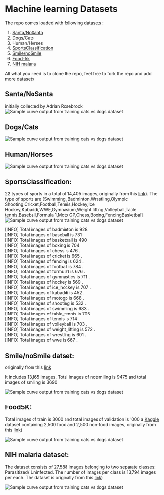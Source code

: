 # Machine learning Datasets


The repo comes loaded with following datasets :
 1. [Santa/NoSanta](#head1234)
 2. [Dogs/Cats](#head1234)
 3. [Human/Horses](#head1234)
 4. [SportsClassification](#sportsclassification)
 5. [Smile/noSmile](#head1234)
 6. [Food-5k](#head1234)
 7. [NIH malaria](#head1234)
 
All what you need is to clone the repo, feel free to fork the repo and add more datasets

## Santa/NoSanta
initially collected  by  Adrian Rosebrock 
 ![Sample curve output from training cats vs dogs dataset](https://github.com/Walid-Ahmed/ML_Datasets/blob/master/sampleImages/sample_Santa.png)
## Dogs/Cats
  ![Sample curve output from training cats vs dogs dataset](https://github.com/Walid-Ahmed/ML_Datasets/blob/master/sampleImages/sample_cats_and_dogs.png)
  
## Human/Horses   

  ![Sample curve output from training cats vs dogs dataset](https://github.com/Walid-Ahmed/ML_Datasets/blob/master/sampleImages/sample_horse-or-human.png)
  
 ## SportsClassification:
 22 types of sports in a total of 14,405 images, originally from this [link](https://github.com/anubhavmaity/Sports-Type-Classifier)). The type of sports are [Swimming
    ,Badminton,Wrestling,Olympic Shooting,Cricket,Football,Tennis,Hockey,Ice Hockey,Kabaddi,WWE,Gymnasium,Weight lifting,Volleyball,Table tennis,Baseball,Formula 1,Moto GP,Chess,Boxing,FencingBasketbal]
     ![Sample curve output from training cats vs dogs dataset](https://github.com/Walid-Ahmed/ML_Datasets/blob/master/sampleImages/sample_SportsClassification.png)
    
[INFO] Total images of badminton is 928  
[INFO] Total images of baseball is 731   
[INFO] Total images of basketball is 490  
[INFO] Total images of boxing is 704  
[INFO] Total images of chess is 476 .  
[INFO] Total images of cricket is 665 .  
[INFO] Total images of fencing is 624 .  
[INFO] Total images of football is 784 .  
[INFO] Total images of formula1 is 676 .  
[INFO] Total images of gymnastics is 711 .  
[INFO] Total images of hockey is 569 .  
[INFO] Total images of ice_hockey is 707 .  
[INFO] Total images of kabaddi is 452 .  
[INFO] Total images of motogp is 668 .  
[INFO] Total images of shooting is 532 .  
[INFO] Total images of swimming is 683 .  
[INFO] Total images of table_tennis is 705 .  
[INFO] Total images of tennis is 714 .  
[INFO] Total images of volleyball is 703 .  
[INFO] Total images of weight_lifting is 572 .  
[INFO] Total images of wrestling is 601 .  
[INFO] Total images of wwe is 667 .  

    
 ## Smile/noSmile datset:
 originally from this [link](https://github.com/hromi/SMILEsmileD)  
 
It includes 13,165 images. Total images of notsmiling is 9475 and total images of smiling is 3690 

  ![Sample curve output from training cats vs dogs dataset](https://github.com/Walid-Ahmed/ML_Datasets/blob/master/sampleImages/sample_SMILES.png)
 
 ## Food5K: 
 Total images of train is 3000 and total images of validation is 1000 
 a [Kaggle](https://www.kaggle.com/binhminhs10/food5k) dataset containing 2,500 food and 2,500 non-food images, originally from this [link](https://www.kaggle.com/binhminhs10/food5k/download))
    
![Sample curve output from training cats vs dogs dataset]( https://github.com/Walid-Ahmed/ML_Datasets/blob/master/sampleImages/sample_Food-5K.png)
   

 ## NIH malaria dataset:
 
 The dataset consists of 27,588 images belonging to two separate classes: Parasitized/ Uninfected.
 The number of images per class is 13,794 images per each. The dataset is  originally from this [link](https://lhncbc.nlm.nih.gov/publication/pub9932))

 ![Sample curve output from training cats vs dogs dataset](https://github.com/Walid-Ahmed/ML_Datasets/blob/master/sampleImages/sample_NIHmalaria.png)
